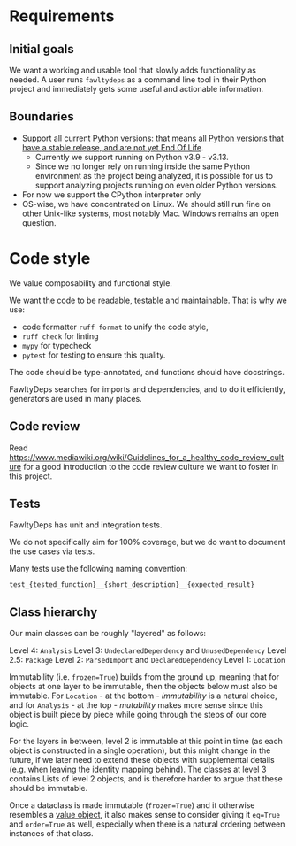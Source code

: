 # Requirements

## Initial goals

We want a working and usable tool that slowly adds functionality as needed.
A user runs `fawltydeps` as a command line tool in their Python
project and immediately gets some useful and actionable information.

## Boundaries

- Support all current Python versions: that means [all Python versions that have
  a stable release, and are not yet End Of Life](https://devguide.python.org/versions/).
    - Currently we support running on Python v3.9 - v3.13.
    - Since we no longer rely on running inside the same Python environment as the project being
      analyzed, it is possible for us to support analyzing projects running on even older Python versions.
- For now we support the CPython interpreter only
- OS-wise, we have concentrated on Linux. We should still run fine on
  other Unix-like systems, most notably Mac. Windows remains an open question.

# Code style

We value composability and functional style.

We want the code to be readable, testable and maintainable. That is why we use:

- code formatter `ruff format` to unify the code style,
- `ruff check` for linting
- `mypy` for typecheck
- `pytest` for testing
  to ensure this quality.

The code should be type-annotated, and functions should have docstrings.

FawltyDeps searches for imports and dependencies, and to do it efficiently,
generators are used in many places.

## Code review

Read https://www.mediawiki.org/wiki/Guidelines_for_a_healthy_code_review_culture
for a good introduction to the code review culture we want to foster in this
project.

## Tests

FawltyDeps has unit and integration tests.

We do not specifically aim for 100% coverage, but we do want to document the use
cases via tests.

Many tests use the following naming convention:
```
test_{tested_function}__{short_description}__{expected_result}
```

## Class hierarchy

Our main classes can be roughly "layered" as follows:

Level 4: `Analysis`
Level 3: `UndeclaredDependency` and `UnusedDependency`
Level 2.5: `Package`
Level 2: `ParsedImport` and `DeclaredDependency`
Level 1: `Location`

Immutability (i.e. `frozen=True`) builds from the ground up, meaning that for
objects at one layer to be immutable, then the objects below must also be
immutable. For `Location` - at the bottom - _immutability_ is a natural choice,
and for `Analysis` - at the top - _mutability_ makes more sense since this
object is built piece by piece while going through the steps of our core logic.

For the layers in between, level 2 is immutable at this point in time (as each
object is constructed in a single operation), but this might change in the
future, if we later need to extend these objects with supplemental details
(e.g. when leaving the identity mapping behind). The classes at level 3 contains
Lists of level 2 objects, and is therefore harder to argue that these should be
immutable.

Once a dataclass is made immutable (`frozen=True`) and it otherwise resembles a
[value object](https://en.wikipedia.org/wiki/Value_object), it also makes
sense to consider giving it `eq=True` and `order=True` as well, especially when
there is a natural ordering between instances of that class.
